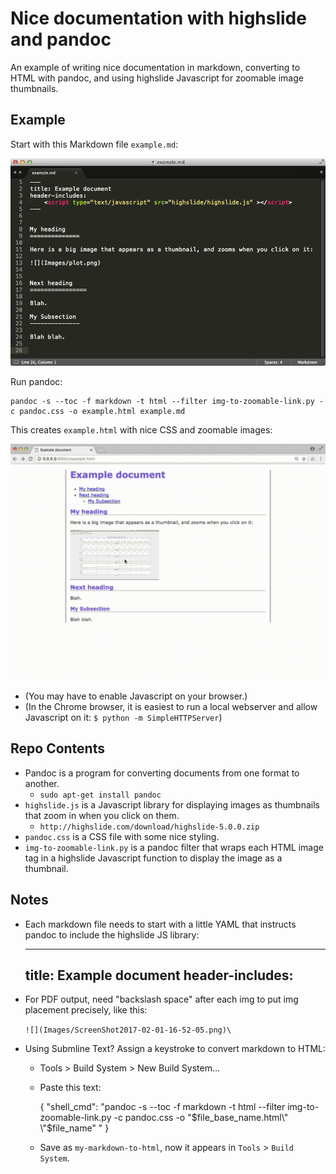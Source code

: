 # Nice documentation with highslide and pandoc

An example of writing nice documentation in markdown, converting to HTML with pandoc, and using highslide Javascript for zoomable image thumbnails.


Example
----------


Start with this Markdown file `example.md`:

![](Images/2017-08-04-11-35-45.png)

Run pandoc:

    pandoc -s --toc -f markdown -t html --filter img-to-zoomable-link.py -c pandoc.css -o example.html example.md

This creates `example.html` with nice CSS and zoomable images:

![](Images/highslide-example.gif)

- (You may have to enable Javascript on your browser.)
- (In the Chrome browser, it is easiest to run a local webserver and allow Javascript on it: `$ python -m SimpleHTTPServer`)


Repo Contents
---------------

- Pandoc is a program for converting documents from one format to another.
    - `sudo apt-get install pandoc`
- `highslide.js` is a Javascript library for displaying images as thumbnails that zoom in when you click on them.
    - `http://highslide.com/download/highslide-5.0.0.zip`
- `pandoc.css` is a CSS file with some nice styling.
- `img-to-zoomable-link.py` is a pandoc filter that wraps each HTML image tag in a highslide Javascript function to display the image as a thumbnail.



Notes
------


- Each markdown file needs to start with a little YAML that instructs pandoc to include the highslide JS library:

    ---
    title: Example document
    header-includes:
        <script type="text/javascript" src="highslide/highslide.js" ></script>
    ---

- For PDF output, need "backslash space" after each img to put img placement precisely, like this:

    `![](Images/ScreenShot2017-02-01-16-52-05.png)\ `

- Using Submline Text? Assign a keystroke to convert markdown to HTML:
    - Tools > Build System > New Build System...
    - Paste this text:

        {
            "shell_cmd": "pandoc -s --toc -f markdown -t html --filter img-to-zoomable-link.py -c pandoc.css -o \"$file_base_name.html\" \"$file_name\" " 
        }

    - Save as `my-markdown-to-html`, now it appears in `Tools` > `Build System`.
